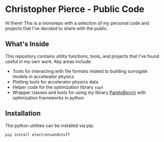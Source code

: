 # Christopher Pierce - Public Code

Hi there! This is a monorepo with a selection of my personal code and projects that I've decided to share with the public.

## What's Inside

This repository contains utility functions, tools, and projects that I've found useful in my own work. Key areas include:
- Tools for interacting with file formats related to building surrogate models in accelerator physics
- Plotting tools for accelerator physics data
- Helper code for the optimization library `xopt`
- Wrapper classes and tools for using my library [ParetoBench](https://github.com/electronsandstuff/ParetoBench) with optimization frameworks in python

## Installation

The python utilities can be installed via pip:
```bash
pip install electronsandstuff
```
